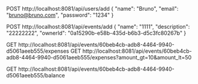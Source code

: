 POST http://localhost:8081/api/users/add
{
"name": "Bruno",
"email": "bruno@bruno.com",
"password": "1234"
}

POST http://localhost:8081/api/events/add
{
"name": "1111",
"description": "22222222",
"ownerId": "0a15290b-e58b-435d-b6b3-d5c3fc80267b"
}

GET http://localhost:8081/api/events/60beb4cb-adb8-4464-9940-d5061aeeb555/expenses 
GET http://localhost:8081/api/events/60beb4cb-adb8-4464-9940-d5061aeeb555/expenses?amount_gt=10&amount_lt=50

GET http://localhost:8081/api/events/60beb4cb-adb8-4464-9940-d5061aeeb555/balance



